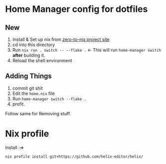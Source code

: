 # Home Manager config for dotfiles

## New

1. Install & Set up nix from [zero-to-nix project site](https://zero-to-nix.com/)  
2. cd into this directory
3. Run `nix run . switch -- --flake .` <- This will run `home-manager switch` **after** building it.
4. Reload the shell environment

## Adding Things

1. commit git shit
2. Edit the `home.nix` file
3. Run `home-manager switch --flake .`
4. profit.

Follow same for Removing stuff.

 # Nix profile 

Install :=>

`nix profile install git+https://github.com/helix-editor/helix/`
